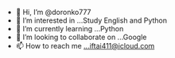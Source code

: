 - 👋 Hi, I’m @doronko777
- 👀 I’m interested in ...Study English and Python
- 🌱 I’m currently learning ...Python
- 💞️ I’m looking to collaborate on ...Google 
- 📫 How to reach me ...iftai411@icloud.com

<!---
doronko777/doronko777 is a ✨ special ✨ repository because its `README.md` (this file) appears on your GitHub profile.
You can click the Preview link to take a look at your changes.
--->

